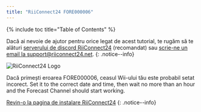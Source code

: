 ```yaml
---
title: "RiiConnect24 FORE000006"
---
```


{% include toc title="Table of Contents" %}

Dacă ai nevoie de ajutor pentru orice legat de acest tutorial, te rugăm să te alături [serverului de discord RiiConnect24](https://discord.gg/rc24) (recomandat) sau [scrie-ne un email la support@riiconnect24.net](mailto:support@riiconnect24.net).
{: .notice--info}

![RiiConnect24 Logo](/images/WiiRC24Logo.jpg)

Dacă primești eroarea FORE000006, ceasul Wii-ului tău este probabil setat incorect. Set it to the correct date and time, then wait no more than an hour and the Forecast Channel should start working.

[Revin-o la pagina de instalare RiiConnect24](riiconnect24)
{: .notice--info}
